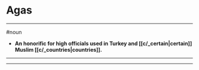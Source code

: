 # Agas
---
#noun
- **An honorific for high officials used in Turkey and [[c/_certain|certain]] Muslim [[c/_countries|countries]].**
---
---
